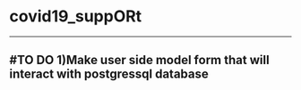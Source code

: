 # covid19_suppORt
---
#TO DO
1)Make user side model form that will interact with postgressql database
---

